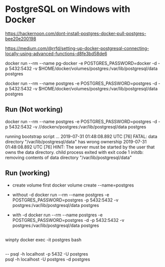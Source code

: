 # PostgreSQL on Windows with Docker

https://hackernoon.com/dont-install-postgres-docker-pull-postgres-bee20e200198

https://medium.com/@rrfd/setting-up-docker-postgresql-connecting-locally-using-advanced-functions-d8fe3bd58de6

docker run --rm --name pg-docker -e POSTGRES_PASSWORD=docker -d -p 5432:5432 -v $HOME/docker/volumes/postgres:/var/lib/postgresql/data postgres

docker run --rm --name postgres -e POSTGRES_PASSWORD=postgres -d -p 5432:5432 -v $HOME/docker/volumes/postgres:/var/lib/postgresql/data postgres

## Run (Not working)
docker run --rm --name postgres -e POSTGRES_PASSWORD=postgres -d -p 5432:5432 -v //dockerv/postgres:/var/lib/postgresql/data postgres

running bootstrap script ... 2019-07-31 01:48:08.892 UTC [76] FATAL:  data directory "/var/lib/postgresql/data" has wrong ownership
2019-07-31 01:48:08.892 UTC [76] HINT:  The server must be started by the user that owns the data directory.
child process exited with exit code 1
initdb: removing contents of data directory "/var/lib/postgresql/data"



## Run (working)

- create volume first
docker volume create --name=postgres

- without -d
docker run --rm --name postgres -e POSTGRES_PASSWORD=postgres -p 5432:5432 -v postgres:/var/lib/postgresql/data postgres

- with -d
docker run --rm --name postgres -e POSTGRES_PASSWORD=postgres -d -p 5432:5432 -v postgres:/var/lib/postgresql/data postgres


##
winpty docker exec -it postgres bash


##
-- psql -h localhost -p 5432 -U postgres  
psql -h localhost -U postgres -d postgres

